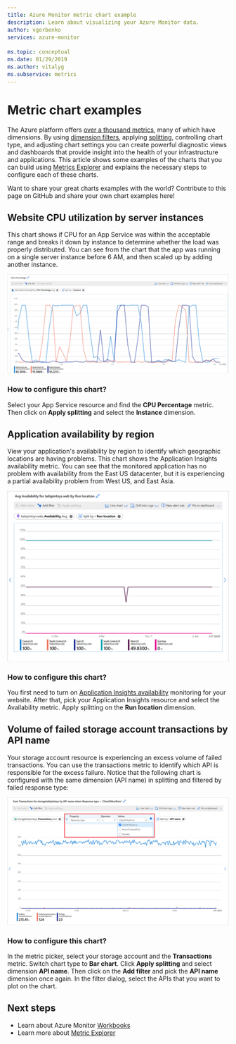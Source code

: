 ```yaml
---
title: Azure Monitor metric chart example
description: Learn about visualizing your Azure Monitor data.
author: vgorbenko
services: azure-monitor

ms.topic: conceptual
ms.date: 01/29/2019
ms.author: vitalyg
ms.subservice: metrics
---
```


# Metric chart examples 

The Azure platform offers [over a thousand metrics](../platform/metrics-supported.md), many of which have dimensions. By using [dimension filters](./metrics-charts.md), applying [splitting](./metrics-charts.md), controlling chart type, and adjusting chart settings you can create powerful diagnostic views and dashboards that provide insight into the health of your infrastructure and applications. This article shows some examples of the charts that you can build using [Metrics Explorer](./metrics-charts.md) and explains the necessary steps to configure each of these charts.

Want to share your great charts examples with the world? Contribute to this page on GitHub and share your own chart examples here!

## Website CPU utilization by server instances

This chart shows if CPU for an App Service was within the acceptable range and breaks it down by instance to determine whether the load was properly distributed. You can see from the chart that the app was running on a single server instance before 6 AM, and then scaled up by adding another instance.

![Line chart of average cpu percentage by server instance](./media/metrics-charts/cpu-by-instance.png)

### How to configure this chart?

Select your App Service resource and find the **CPU Percentage** metric. Then click on **Apply splitting** and select the **Instance** dimension.

## Application availability by region

View your application's availability by region to identify which geographic locations are having problems. This chart shows the Application Insights availability metric. You can see that the monitored application has no problem with availability from the East US datacenter, but it is experiencing a partial availability problem from West US, and East Asia.

![Chart of average availability by locations](./media/metrics-charts/availability-by-location.png)

### How to configure this chart?

You first need to turn on [Application Insights availability](../app/monitor-web-app-availability.md) monitoring for your website. After that, pick your Application Insights resource and select the Availability metric. Apply splitting on the **Run location** dimension.

## Volume of failed storage account transactions by API name

Your storage account resource is experiencing an excess volume of failed transactions. You can use the transactions metric to identify which API is responsible for the excess failure. Notice that the following chart is configured with the same dimension (API name) in splitting and filtered by failed response type:

![Bar graph of API transactions](./media/metrics-charts/split-and-filter-example.png)

### How to configure this chart?

In the metric picker, select your storage account and the **Transactions** metric. Switch chart type to **Bar chart**. Click **Apply splitting** and select dimension **API name**. Then click on the **Add filter** and pick the **API name** dimension once again. In the filter dialog, select the APIs that you want to plot on the chart.

## Next steps

* Learn about Azure Monitor [Workbooks](../visualizations/workbooks-overview.md)
* Learn more about [Metric Explorer](metrics-charts.md)

